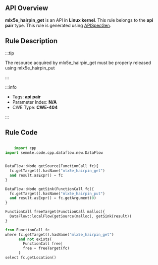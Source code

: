 ---
---


## API Overview
**mlx5e_hairpin_get** is an API in **Linux kernel**. This rule belongs to the **api pair** type. This rule is generated using [APISpecGen](../../tools/APISpecGen).
## Rule Description

:::tip

The resource acquired by mlx5e_hairpin_get must be properly released using mlx5e_hairpin_put

:::

:::info

- Tags: **api pair**
- Parameter Index: **N/A**
- CWE Type: **CWE-404**

:::

## Rule Code
```python

    import cpp
import semmle.code.cpp.dataflow.new.DataFlow


DataFlow::Node getSource(FunctionCall fc){
  fc.getTarget().hasName("mlx5e_hairpin_get")
  and result.asExpr() = fc
}

DataFlow::Node getSink(FunctionCall fc){
  fc.getTarget().hasName("mlx5e_hairpin_put")
  and result.asExpr() = fc.getArgument(0)
}

FunctionCall freeTarget(FunctionCall malloc){
  DataFlow::localFlow(getSource(malloc), getSink(result))
}

from FunctionCall fc
where fc.getTarget().hasName("mlx5e_hairpin_get")
      and not exists(
        FunctionCall free| 
        free = freeTarget(fc)
      )
select fc.getLocation()

    
```